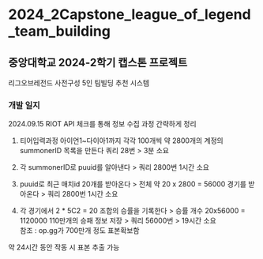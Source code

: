 # 2024_2Capstone_league_of_legend_team_building
## 
## 중앙대학교 2024-2학기 캡스톤 프로젝트  
리그오브레전드 사전구성 5인 팀빌딩 추천 시스템  

### 개발 일지  
2024.09.15 RIOT API 체크를 통해 정보 수집 과정 간략하게 정리  
1. 티어입력과정 아이언1~다이아1까지 각각 100개씩 약 2800개의 계정의 summonerID 목록을 만든다 쿼리 28번 > 3분 소요  

2. 각 summonerID로 puuid를 알아낸다 > 쿼리 2800번 1시간 소요  

3. puuid로 최근 매치id 20개를 받아온다 > 전체 약 20 x 2800 = 56000 경기를 받아온다 > 쿼리 2800번 1시간 소요  

4. 각 경기에서 2 * 5C2 = 20 조합의 승률을 기록한다 > 승률 개수 20x56000 = 1120000 110만개의 승패 정보 저장 > 쿼리 56000번 > 19시간 소요  
참조 : op.gg가 700만개 정도 표본확보함  

약 24시간 동안 작동 시 표본 추출 가능  

